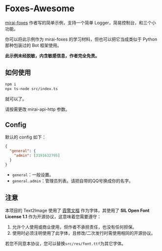 # Foxes-Awesome

[mirai-foxes](https://github.com/FurDevsCN/mirai-foxes) 作者写的简单示例，支持一个简单 Logger，简易控制台，和三个小功能。

你可以将此示例作为 mirai-foxes 的学习材料，但也可以把它当成类似于 Python 那种包装过的 Bot 框架使用。

**此示例未经脱敏，内含敏感信息，作者完全免责。**

## 如何使用

```bash
npm i
npx ts-node src/index.ts
```

就可以了。

请按需更改 mirai-api-http 参数。

## Config

默认的 config 如下：

```json
{
  "general": {
    "admin": [3191632795]
  }
}
```

- `general`：一般设置。
- `general.admin`：管理员列表。请把自带的QQ号换成你的名字。

## 注意

本项目的 Text2Image 使用了 [霞鹜文楷](https://github.com/lxgw/LxgwWenKai/) 作为字体，其使用了 **SIL Open Font License 1.1** 作为开源协议，这意味着您需要遵守：

1. 允许个人使用或商业使用，但作者不承担责任，也没有任何担保。
2. 使用时必须注明使用了此字体，且修改/二次发行时需使用相同的开源协议。

若您不同意本协议，您可以替换`src/res/font.ttf`为其它字体。
